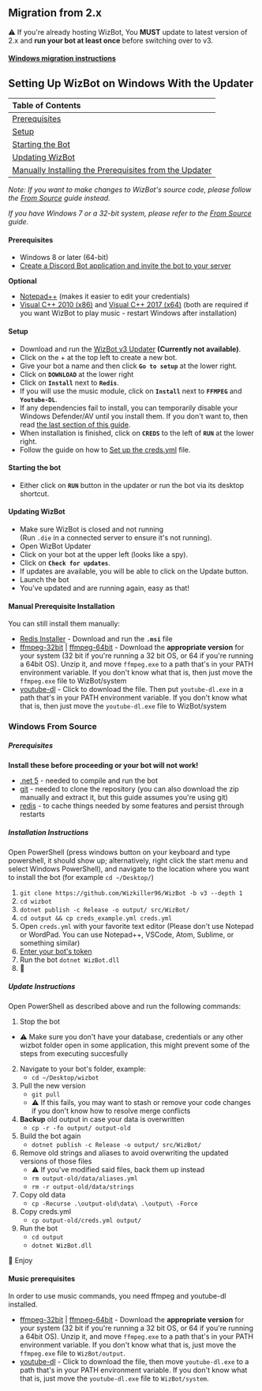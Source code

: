 ## Migration from 2.x 

⚠ If you're already hosting WizBot, You **MUST** update to latest version of 2.x and **run your bot at least once** before switching over to v3.

#### [Windows migration instructions](../migration-guide#windows)

## Setting Up WizBot on Windows With the Updater

| Table of Contents|
| :---------------------------------------------------------------------------------------------------------------------------|
| [Prerequisites](#prerequisites)                                                                                             |
| [Setup](#setup)                                                                                                             |
| [Starting the Bot](#starting-the-bot)                                                                                       |
| [Updating WizBot](#updating-wizbot)                                                                                         |
| [Manually Installing the Prerequisites from the Updater](#if-the-updater-fails-to-install-the-prerequisites-for-any-reason) |

*Note: If you want to make changes to WizBot's source code, please follow the [From Source][SourceGuide] guide instead.*

*If you have Windows 7 or a 32-bit system, please refer to the [From Source][SourceGuide] guide.*

#### Prerequisites

- Windows 8 or later (64-bit)
- [Create a Discord Bot application and invite the bot to your server](../../creds-guide.md)

**Optional**

- [Notepad++] (makes it easier to edit your credentials)
- [Visual C++ 2010 (x86)] and [Visual C++ 2017 (x64)] (both are required if you want WizBot to play music - restart Windows after installation)

#### Setup

- Download and run the [WizBot v3 Updater][Updater] **(Currently not available)**.
- Click on the + at the top left to create a new bot.
- Give your bot a name and then click **`Go to setup`** at the lower right.
- Click on **`DOWNLOAD`** at the lower right
- Click on **`Install`** next to **`Redis`**.
- If you will use the music module, click on **`Install`** next to **`FFMPEG`** and **`Youtube-DL`**.
- If any dependencies fail to install, you can temporarily disable your Windows Defender/AV until you install them. If you don't want to, then read [the last section of this guide](#Manual-Prerequisite-Installation).
- When installation is finished, click on **`CREDS`** to the left of **`RUN`** at the lower right.
- Follow the guide on how to [Set up the creds.yml](../../creds-guide) file.

#### Starting the bot

- Either click on **`RUN`** button in the updater or run the bot via its desktop shortcut.

#### Updating WizBot

- Make sure WizBot is closed and not running  
  (Run `.die` in a connected server to ensure it's not running).
- Open WizBot Updater
- Click on your bot at the upper left (looks like a spy).
- Click on **`Check for updates`**.
- If updates are available, you will be able to click on the Update button.
- Launch the bot
- You've updated and are running again, easy as that!

#### Manual Prerequisite Installation

You can still install them manually:

- [Redis Installer](https://github.com/MicrosoftArchive/redis/releases/tag/win-3.0.504) - Download and run the **`.msi`** file
- [ffmpeg-32bit] | [ffmpeg-64bit] - Download the **appropriate version** for your system (32 bit if you're running a 32 bit OS, or 64 if you're running a 64bit OS). Unzip it, and move `ffmpeg.exe` to a path that's in your PATH environment variable. If you don't know what that is, then just move the `ffmpeg.exe` file to WizBot/system
- [youtube-dl] - Click to download the file. Then put `youtube-dl.exe` in a path that's in your PATH environment variable. If you don't know what that is, then just move the `youtube-dl.exe` file to WizBot/system

### Windows From Source

##### Prerequisites

**Install these before proceeding or your bot will not work!**
- [.net 5](https://dotnet.microsoft.com/download/dotnet/5.0)  - needed to compile and run the bot
- [git](https://git-scm.com/downloads) - needed to clone the repository (you can also download the zip manually and extract it, but this guide assumes you're using git)
- [redis](https://github.com/MicrosoftArchive/redis/releases/download/win-3.0.504/Redis-x64-3.0.504.msi) - to cache things needed by some features and persist through restarts

##### Installation Instructions

Open PowerShell (press windows button on your keyboard and type powershell, it should show up; alternatively, right click the start menu and select Windows PowerShell), and navigate to the location where you want to install the bot (for example `cd ~/Desktop/`)  

1. `git clone https://github.com/Wizkiller96/WizBot -b v3 --depth 1`
2. `cd wizbot`
3. `dotnet publish -c Release -o output/ src/WizBot/`
4. `cd output && cp creds_example.yml creds.yml`
5. Open `creds.yml` with your favorite text editor (Please don't use Notepad or WordPad. You can use Notepad++, VSCode, Atom, Sublime, or something similar)
6. [Enter your bot's token](#creds-guide)
7. Run the bot `dotnet WizBot.dll` 
8. 🎉

##### Update Instructions

Open PowerShell as described above and run the following commands:

1. Stop the bot
  - ⚠️ Make sure you don't have your database, credentials or any other wizbot folder open in some application, this might prevent some of the steps from executing succesfully
2. Navigate to your bot's folder, example:
    - `cd ~/Desktop/wizbot`
3. Pull the new version
    - `git pull`
    - ⚠️ If this fails, you may want to stash or remove your code changes if you don't know how to resolve merge conflicts
4. **Backup** old output in case your data is overwritten
    - `cp -r -fo output/ output-old`
5. Build the bot again
    - `dotnet publish -c Release -o output/ src/WizBot/`
6. Remove old strings and aliases to avoid overwriting the updated versions of those files  
    - ⚠ If you've modified said files, back them up instead
    - `rm output-old/data/aliases.yml`
    - `rm -r output-old/data/strings`
7. Copy old data
    - `cp -Recurse .\output-old\data\ .\output\ -Force`
8. Copy creds.yml
    - `cp output-old/creds.yml output/`
9. Run the bot 
    - `cd output`
    - `dotnet WizBot.dll`

🎉 Enjoy

#### Music prerequisites  
In order to use music commands, you need ffmpeg and youtube-dl installed.
- [ffmpeg-32bit] | [ffmpeg-64bit] - Download the **appropriate version** for your system (32 bit if you're running a 32 bit OS, or 64 if you're running a 64bit OS). Unzip it, and move `ffmpeg.exe` to a path that's in your PATH environment variable. If you don't know what that is, just move the `ffmpeg.exe` file to `WizBot/output`.
- [youtube-dl] - Click to download the file, then move `youtube-dl.exe` to a path that's in your PATH environment variable. If you don't know what that is, just move the `youtube-dl.exe` file to `WizBot/system`.

[Updater]: https://wizbot.cc/downloads/v3
[Notepad++]: https://notepad-plus-plus.org/
[.net]: https://dotnet.microsoft.com/download/dotnet/5.0
[Redis]: https://github.com/MicrosoftArchive/redis/releases/download/win-3.0.504/Redis-x64-3.0.504.msi
[Visual C++ 2010 (x86)]: https://download.microsoft.com/download/1/6/5/165255E7-1014-4D0A-B094-B6A430A6BFFC/vcredist_x86.exe
[Visual C++ 2017 (x64)]: https://aka.ms/vs/15/release/vc_redist.x64.exe
[SourceGuide]: ../from-source
[ffmpeg-32bit]: https://wizbot.cc/downloads/ffmpeg-32.zip
[ffmpeg-64bit]: https://wizbot.cc/downloads/ffmpeg-64.zip
[youtube-dl]: https://yt-dl.org/downloads/latest/youtube-dl.exe

